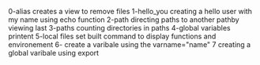 0-alias creates a view to remove files
1-hello_you creating a hello user with my name using echo function
2-path directing paths to another pathby viewing last
3-paths counting directories in paths
4-global variables printent
5-local files set built command to display functions and environement
6- create a varibale using the varname="name"
7 creating a global varibale using export
